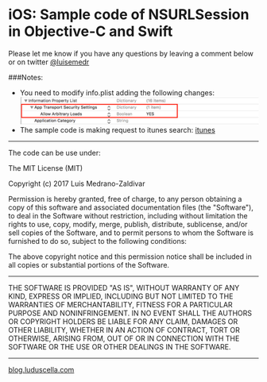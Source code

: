 # iOS: Sample code of NSURLSession in Objective-C and Swift


Please let me know if you have any questions by leaving a comment below or on twitter [@luisemedr](https://twitter.com/luisemedr)


###Notes:
* You need to modify info.plist adding the following changes:
![info.plist](https://github.com/luisMedrano/NSURLSessionSample/blob/master/nsurlsessionplist.png)
* The sample code is making request to itunes search: [itunes](https://itunes.apple.com/lookup?isbn=9780316069359)

***

The code can be use under: 

The MIT License (MIT)

Copyright (c) 2017 Luis Medrano-Zaldivar

Permission is hereby granted, free of charge, to any person obtaining a copy of this software and associated documentation files (the "Software"), to deal in the Software without restriction, including without limitation the rights to use, copy, modify, merge, publish, distribute, sublicense, and/or sell copies of the Software, and to permit persons to whom the Software is furnished to do so, subject to the following conditions:

The above copyright notice and this permission notice shall be included in all copies or substantial portions of the Software.

***
THE SOFTWARE IS PROVIDED "AS IS", WITHOUT WARRANTY OF ANY KIND, EXPRESS OR IMPLIED, INCLUDING BUT NOT LIMITED TO THE WARRANTIES OF MERCHANTABILITY, FITNESS FOR A PARTICULAR PURPOSE AND NONINFRINGEMENT. IN NO EVENT SHALL THE AUTHORS OR COPYRIGHT HOLDERS BE LIABLE FOR ANY CLAIM, DAMAGES OR OTHER LIABILITY, WHETHER IN AN ACTION OF CONTRACT, TORT OR OTHERWISE, ARISING FROM, OUT OF OR IN CONNECTION WITH THE SOFTWARE OR THE USE OR OTHER DEALINGS IN THE SOFTWARE.

***

[blog.luduscella.com](http://blog.luduscella.com)